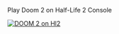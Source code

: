 Play Doom 2 on Half-Life 2 Console

[![DOOM 2 on Hl2](https://img.youtube.com/vi/OqxkNfH1eFA/0.jpg)](https://www.youtube.com/watch?v=OqxkNfH1eFA)
